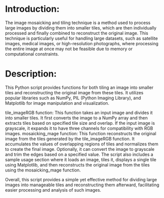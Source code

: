 # Introduction:

The image mosaicking and tiling technique is a method used to process large images by dividing them into smaller tiles, which are then individually processed and finally combined to reconstruct the original image. This technique is particularly useful for handling large datasets, such as satellite images, medical images, or high-resolution photographs, where processing the entire image at once may not be feasible due to memory or computational constraints.

# Description:

This Python script provides functions for both tiling an image into smaller tiles and reconstructing the original image from these tiles. It utilizes popular libraries such as NumPy, PIL (Python Imaging Library), and Matplotlib for image manipulation and visualization.

tile_imageRGB function: This function takes an input image and divides it into smaller tiles. It first converts the image to a NumPy array and then extracts tiles based on specified tile size and overlap. If the input image is grayscale, it expands it to have three channels for compatibility with RGB images.
mosaicking_mage function: This function reconstructs the original image from the tiles generated by the tile_imageRGB function. It accumulates the values of overlapping regions of tiles and normalizes them to create the final image. Optionally, it can convert the image to grayscale and trim the edges based on a specified value.
The script also includes a sample usage section where it loads an image, tiles it, displays a single tile using Matplotlib, and then reconstructs the original image from the tiles using the mosaicking_mage function.

Overall, this script provides a simple yet effective method for dividing large images into manageable tiles and reconstructing them afterward, facilitating easier processing and analysis of such images.
